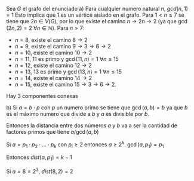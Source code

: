 Sea $G$ el grafo del enunciado
a)
Para cualquier numero natural $n$, $gcd(n,1) = 1$
Esto implica que $1$ es un vértice aislado en el grafo.
Para $1 <n \leq 7$ se tiene que $2n \in V(G)$, por lo que existe el camino $n \to 2n \to 2$
(ya que $\gcd(2n,2) = 2$ $\forall n \in \mathbb N$).
Para $n>7$:
- $n=8$, existe el camino $8 \to 2$
- $n=9$, existe el camino $9 \to 3 \to 6 \to 2$
- $n=10$, existe el camino $10 \to 2$
- $n=11$, $11$ es primo y $\gcd(11,n)=1$ $\forall n\leq 15$
- $n=12$, existe el camino $12 \to 2$
- $n=13$, $13$ es primo y $\gcd(13,n)=1$ $\forall n \leq 15$
- $n=14$, existe el camino $14 \to 2$
- $n=15$, existe el camino $15 \to 3 \to 6 \to 2$.

Hay $3$ componentes conexas

b)
Si $a = b \cdot p$ con $p$ un numero primo se tiene que 
$\gcd(a,b) = b$ ya que $b$ es el máximo numero que divide a $b$ y $a$ es divisible por $b$.

Entonces la distancia entre dos números $a$ y $b$ va a ser la cantidad de factores primos que tiene $a / \gcd(a,b)$

Si $a = p_1 \cdot p_2 \cdot \dots \cdot p_k$ con $p_i \geq 2$ entonces $a \geq 2^k$.
$\gcd(a, p_1)= p_1$

Entonces $dist(a,p_1) = k-1$

Si $a=8=2^3$, $dist(8,2)=2$
